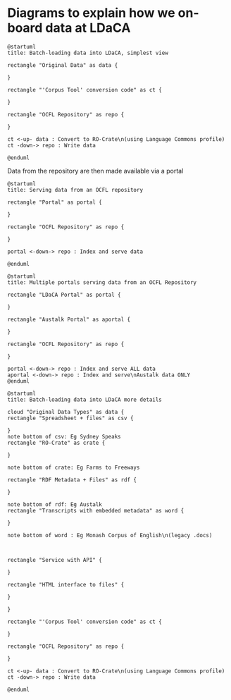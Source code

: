 # Diagrams to explain how we on-board data at LDaCA

```plantuml:ldaca-batch-data-conversion-simple
@startuml
title: Batch-loading data into LDaCA, simplest view

rectangle "Original Data" as data {

}

rectangle "'Corpus Tool' conversion code" as ct {

}

rectangle "OCFL Repository" as repo {

}

ct <-up- data : Convert to RO-Crate\n(using Language Commons profile)
ct -down-> repo : Write data 

@enduml
```

Data from the repository are then made available via a portal

```plantuml:ldaca-portal
@startuml
title: Serving data from an OCFL repository

rectangle "Portal" as portal {

}

rectangle "OCFL Repository" as repo {

}

portal <-down-> repo : Index and serve data 

@enduml
```



```plantuml:ldaca-portal-multiple
@startuml
title: Multiple portals serving data from an OCFL Repository

rectangle "LDaCA Portal" as portal {

}

rectangle "Austalk Portal" as aportal {

}

rectangle "OCFL Repository" as repo {

}

portal <-down-> repo : Index and serve ALL data 
aportal <-down-> repo : Index and serve\nAustalk data ONLY 
@enduml
```



```plantuml:ldaca-batch-data-conversion-simple
@startuml
title: Batch-loading data into LDaCA more details

cloud "Original Data Types" as data {
rectangle "Spreadsheet + files" as csv {

}
note bottom of csv: Eg Sydney Speaks
rectangle "RO-Crate" as crate {
    
}

note bottom of crate: Eg Farms to Freeways

rectangle "RDF Metadata + Files" as rdf {
    
}

note bottom of rdf: Eg Austalk
rectangle "Transcripts with embedded metadata" as word {
    
}

note bottom of word : Eg Monash Corpus of English\n(legacy .docs)



rectangle "Service with API" {
    
}

rectangle "HTML interface to files" {
    
}

}

rectangle "'Corpus Tool' conversion code" as ct {

}

rectangle "OCFL Repository" as repo {

}

ct <-up- data : Convert to RO-Crate\n(using Language Commons profile)
ct -down-> repo : Write data 

@enduml
```

